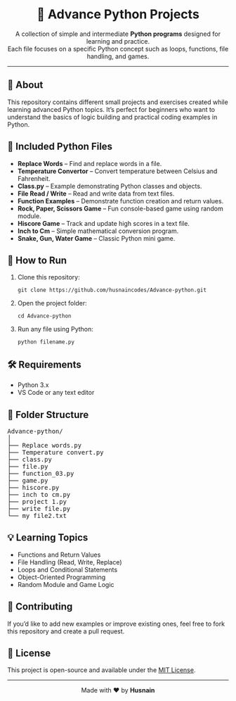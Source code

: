 <h1 align="center">🐍 Advance Python Projects</h1>

<p align="center">
A collection of simple and intermediate <strong>Python programs</strong> designed for learning and practice.<br>
Each file focuses on a specific Python concept such as loops, functions, file handling, and games.
</p>

<hr>

<h2>📘 About</h2>
<p>
This repository contains different small projects and exercises created while learning advanced Python topics.
It’s perfect for beginners who want to understand the basics of logic building and practical coding examples in Python.
</p>

<h2>🧩 Included Python Files</h2>
<ul>
  <li><strong>Replace Words</strong> – Find and replace words in a file.</li>
  <li><strong>Temperature Convertor</strong> – Convert temperature between Celsius and Fahrenheit.</li>
  <li><strong>Class.py</strong> – Example demonstrating Python classes and objects.</li>
  <li><strong>File Read / Write</strong> – Read and write data from text files.</li>
  <li><strong>Function Examples</strong> – Demonstrate function creation and return values.</li>
  <li><strong>Rock, Paper, Scissors Game</strong> – Fun console-based game using random module.</li>
  <li><strong>Hiscore Game</strong> – Track and update high scores in a text file.</li>
  <li><strong>Inch to Cm</strong> – Simple mathematical conversion program.</li>
  <li><strong>Snake, Gun, Water Game</strong> – Classic Python mini game.</li>
</ul>

<h2>🚀 How to Run</h2>
<ol>
  <li>Clone this repository:</li>
  <pre><code>git clone https://github.com/husnaincodes/Advance-python.git</code></pre>

  <li>Open the project folder:</li>
  <pre><code>cd Advance-python</code></pre>

  <li>Run any file using Python:</li>
  <pre><code>python filename.py</code></pre>
</ol>

<h2>🛠️ Requirements</h2>
<ul>
  <li>Python 3.x</li>
  <li>VS Code or any text editor</li>
</ul>

<h2>📂 Folder Structure</h2>
<pre>
Advance-python/
│
├── Replace words.py
├── Temperature convert.py
├── class.py
├── file.py
├── function_03.py
├── game.py
├── hiscore.py
├── inch to cm.py
├── project 1.py
├── write file.py
└── my_file2.txt
</pre>

<h2>💡 Learning Topics</h2>
<ul>
  <li>Functions and Return Values</li>
  <li>File Handling (Read, Write, Replace)</li>
  <li>Loops and Conditional Statements</li>
  <li>Object-Oriented Programming</li>
  <li>Random Module and Game Logic</li>
</ul>

<h2>🤝 Contributing</h2>
<p>
If you’d like to add new examples or improve existing ones, feel free to fork this repository and create a pull request.
</p>

<h2>📜 License</h2>
<p>
This project is open-source and available under the <a href="LICENSE">MIT License</a>.
</p>

<hr>

<p align="center">Made with ❤️ by <strong>Husnain</strong></p>
